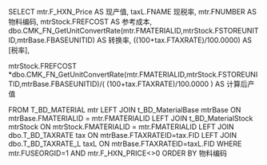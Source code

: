 
SELECT 
mtr.F_HXN_Price AS 现产值,
taxL.FNAME 现税率,
mtr.FNUMBER AS 物料编码,
mtrStock.FREFCOST AS 参考成本,
dbo.CMK_FN_GetUnitConvertRate(mtr.FMATERIALID,mtrStock.FSTOREUNITID,mtrBase.FBASEUNITID) AS 转换率,
((100+tax.FTAXRATE)/100.0000) AS [税率],

mtrStock.FREFCOST *dbo.CMK_FN_GetUnitConvertRate(mtr.FMATERIALID,mtrStock.FSTOREUNITID,mtrBase.FBASEUNITID)/( (100+tax.FTAXRATE)/100.0000 ) AS  计算后产值

FROM T_BD_MATERIAL mtr 
LEFT JOIN t_BD_MaterialBase mtrBase ON mtrBase.FMATERIALID = mtr.FMATERIALID
LEFT JOIN t_BD_MaterialStock mtrStock ON mtrStock.FMATERIALID = mtr.FMATERIALID
LEFT JOIN dbo.T_BD_TAXRATE tax ON mtrBase.FTAXRATEID=tax.FID
LEFT JOIN dbo.T_BD_TAXRATE_L taxL ON mtrBase.FTAXRATEID=taxL.FID
WHERE mtr.FUSEORGID=1 AND mtr.F_HXN_PRICE<>0
ORDER BY 物料编码  


